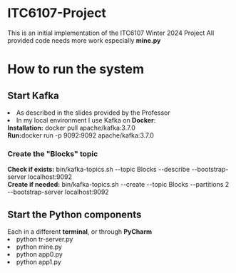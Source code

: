 # ITC6107-Project
This is an initial implementation of the ITC6107 Winter 2024 Project
All provided code needs more work especially <b>mine.py</b>
<h1>How to run the system</h1>
<h2>Start Kafka</h2>
<li>As described in the slides provided by the Professor</li>
<li>In my local environment I use Kafka on <b>Docker</b>:</li>
<b>Installation:</b> docker pull apache/kafka:3.7.0
<br/>
<b>Run:</b>docker run -p 9092:9092 apache/kafka:3.7.0
<h3>Create the "Blocks" topic</h3>
<b>Check if exists:</b> bin/kafka-topics.sh --topic Blocks --describe --bootstrap-server localhost:9092
<br/>
<b>Create if needed:</b> bin/kafka-topics.sh --create --topic Blocks --partitions 2 --bootstrap-server localhost:9092
<h2>Start the Python components</h2>
Each in a different <b>terminal</b>, or through <b>PyCharm</b>
<li>python tr-server.py</li>
<li>python mine.py</li>
<li>python app0.py</li>
<li>python app1.py</li>
